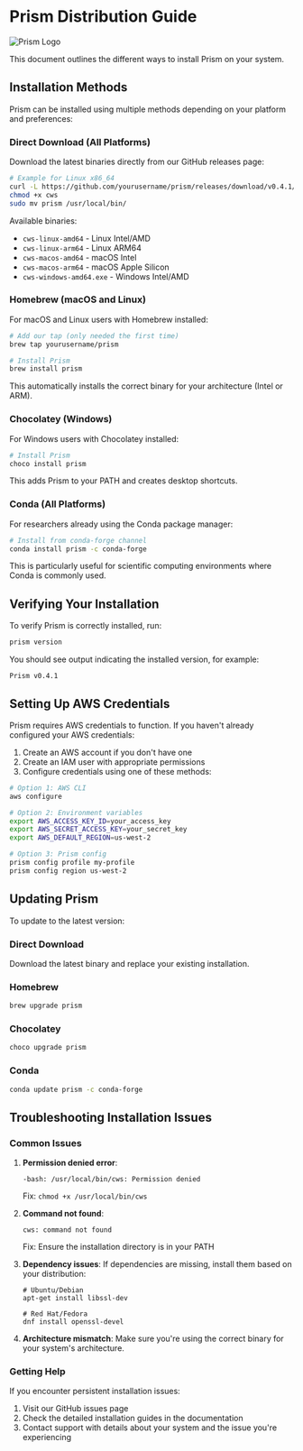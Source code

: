 # Prism Distribution Guide

![Prism Logo](images/prism.png)

This document outlines the different ways to install Prism on your system.

## Installation Methods

Prism can be installed using multiple methods depending on your platform and preferences:

### Direct Download (All Platforms)

Download the latest binaries directly from our GitHub releases page:

```bash
# Example for Linux x86_64
curl -L https://github.com/yourusername/prism/releases/download/v0.4.1/cws-linux-amd64 -o cws
chmod +x cws
sudo mv prism /usr/local/bin/
```

Available binaries:
- `cws-linux-amd64` - Linux Intel/AMD
- `cws-linux-arm64` - Linux ARM64
- `cws-macos-amd64` - macOS Intel
- `cws-macos-arm64` - macOS Apple Silicon
- `cws-windows-amd64.exe` - Windows Intel/AMD

### Homebrew (macOS and Linux)

For macOS and Linux users with Homebrew installed:

```bash
# Add our tap (only needed the first time)
brew tap yourusername/prism

# Install Prism
brew install prism
```

This automatically installs the correct binary for your architecture (Intel or ARM).

### Chocolatey (Windows)

For Windows users with Chocolatey installed:

```powershell
# Install Prism
choco install prism
```

This adds Prism to your PATH and creates desktop shortcuts.

### Conda (All Platforms)

For researchers already using the Conda package manager:

```bash
# Install from conda-forge channel
conda install prism -c conda-forge
```

This is particularly useful for scientific computing environments where Conda is commonly used.

## Verifying Your Installation

To verify Prism is correctly installed, run:

```bash
prism version
```

You should see output indicating the installed version, for example:
```
Prism v0.4.1
```

## Setting Up AWS Credentials

Prism requires AWS credentials to function. If you haven't already configured your AWS credentials:

1. Create an AWS account if you don't have one
2. Create an IAM user with appropriate permissions
3. Configure credentials using one of these methods:

```bash
# Option 1: AWS CLI
aws configure

# Option 2: Environment variables
export AWS_ACCESS_KEY_ID=your_access_key
export AWS_SECRET_ACCESS_KEY=your_secret_key
export AWS_DEFAULT_REGION=us-west-2

# Option 3: Prism config
prism config profile my-profile
prism config region us-west-2
```

## Updating Prism

To update to the latest version:

### Direct Download
Download the latest binary and replace your existing installation.

### Homebrew
```bash
brew upgrade prism
```

### Chocolatey
```bash
choco upgrade prism
```

### Conda
```bash
conda update prism -c conda-forge
```

## Troubleshooting Installation Issues

### Common Issues

1. **Permission denied error**:
   ```
   -bash: /usr/local/bin/cws: Permission denied
   ```
   Fix: `chmod +x /usr/local/bin/cws`

2. **Command not found**:
   ```
   cws: command not found
   ```
   Fix: Ensure the installation directory is in your PATH

3. **Dependency issues**:
   If dependencies are missing, install them based on your distribution:
   ```
   # Ubuntu/Debian
   apt-get install libssl-dev

   # Red Hat/Fedora
   dnf install openssl-devel
   ```

4. **Architecture mismatch**:
   Make sure you're using the correct binary for your system's architecture.

### Getting Help

If you encounter persistent installation issues:

1. Visit our GitHub issues page
2. Check the detailed installation guides in the documentation
3. Contact support with details about your system and the issue you're experiencing